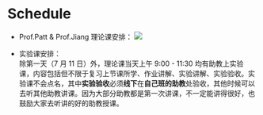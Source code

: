 # Schedule

* Prof.Patt & Prof.Jiang 理论课安排：
![](https://cdn.hobbitqia.cc/55CEA9CE46C2C9573649A1CE78AB04EA.jpg)

* 实验课安排：  
  除第一天（7 月 11 日）外，理论课当天上午 9:00 - 11:30 均有助教上实验课，内容包括但不限于复习上节课所学、作业讲解、实验讲解、实验验收。实验课不会点名，其中**实验验收**必须**线下**在**自己班的助教**处验收，其他时候可以去听其他助教讲课。因为大部分助教都是第一次讲课，不一定能讲得很好，也鼓励大家去听讲的好的助教授课。